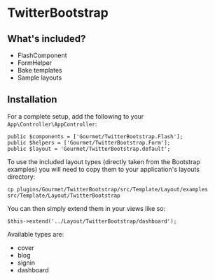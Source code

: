 # TwitterBootstrap

## What's included?

- FlashComponent
- FormHelper
- Bake templates
- Sample layouts

## Installation

For a complete setup, add the following to your `App\Controller\AppController`:

```
public $components = ['Gourmet/TwitterBootstrap.Flash'];
public $helpers = ['Gourmet/TwitterBootstrap.Form'];
public $layout = 'Gourmet/TwitterBootstrap.default';
```

To use the included layout types (directly taken from the Bootstrap examples) you will need
to copy them to your application's layouts directory:

```
cp plugins/Gourmet/TwitterBootstrap/src/Template/Layout/examples src/Template/Layout/TwitterBootstrap
```

You can then simply extend them in your views like so:

```
$this->extend('../Layout/TwitterBootstrap/dashboard');
```

Available types are:

- cover
- blog
- signin
- dashboard
